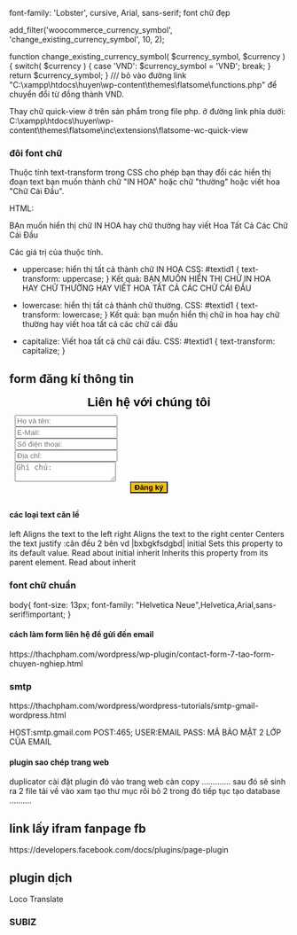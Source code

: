font-family: 'Lobster', cursive, Arial, sans-serif;
font chữ đẹp 

add_filter('woocommerce_currency_symbol', 'change_existing_currency_symbol', 10, 2);
 
function change_existing_currency_symbol( $currency_symbol, $currency ) {
 switch( $currency ) {
 case 'VND': $currency_symbol = 'VNÐ'; break;
 }
 return $currency_symbol;
}   /// bỏ vào đường link    "C:\xampp\htdocs\huyen\wp-content\themes\flatsome\functions.php" để chuyển đổi từ đồng thành VND.


Thay chữ quick-view ở trên sản phẩm  trong file php. ở đường link phía dưới:
C:\xampp\htdocs\huyen\wp-content\themes\flatsome\inc\extensions\flatsome-wc-quick-view

<div>
<h3> đôi font chữ </h3>
Thuộc tính text-transform trong CSS cho phép bạn thay đổi các hiển thị đoạn text bạn muốn thành chữ "IN HOA" hoặc chữ "thường" hoặc viết hoa "Chữ Cái Đầu".

HTML:
<p id="textid1">BẠn muốn hiển thị chữ IN HOA hay chữ thường hay viết Hoa Tất Cả Các Chữ Cái Đầu</p> 

Các giá trị của thuộc tính.
 - uppercase: hiển thị tất cả thành chữ IN HOA
CSS:
#textid1 {
text-transform: uppercase;
}
Kết quả:
BẠN MUỐN HIỂN THỊ CHỮ IN HOA HAY CHỮ THƯỜNG HAY VIẾT HOA TẤT CẢ CÁC CHỮ CÁI ĐẦU

 - lowercase: hiển thị tất cả thành chữ thường.
CSS:
#textid1 {
text-transform: lowercase;
}
Kết quả:
bạn muốn hiển thị chữ in hoa hay chữ thường hay viết hoa tất cả các chữ cái đầu

 - capitalize: Viết hoa tất cả chữ cái đầu.
CSS:
#textid1 {
text-transform: capitalize;
}
</div>

<div class="form dang ki thong tin"><h2>form đăng kí thông tin </h2>
<div class="vc_column-inner "><div class="wpb_wrapper">
<div class="qodef-custom-font-holder" style="font-family: sans-serif;font-size: 22px;font-weight: 700;text-align: center;color: #000000" data-font-size="22">
	Liên hệ với chúng tôi</div>
	<div class="wpb_text_column wpb_content_element ">
		<div class="wpb_wrapper">
			            <div class="block_price login-devnet">
                <form action="" method="post" class="form_price">
                    <div style="display:none" class="notification_popup"></div>
                    <input type="hidden" class="goto" name="goto" value="">
                    <div class="block_rm">
                        <div class="group-from">
                            <input type="hidden" class="name_rm" name="name_rm" value="Liên hệ với chúng tôi 0đ">
                            <input type="hidden" class="price_rm" name="price_rm" value="0">
                            <input type="hidden" class="commission_rm" name="commission_rm" value="">
                            <input type="hidden" class="bonus_rm" name="bonus_rm" value="">
                            <div class="panel-default">
                                <div class="block-rm">
                                    <div class="rm-form-group">
                                        <input required="" type="text" name="fullname_rm" value="" placeholder="Họ và tên:" class="rm-form-control fullname_rm">
                                    </div>
                                    <div class="rm-form-group">
                                        <input required="" type="email" name="email_rm" value="" placeholder="E-Mail:" class="rm-form-control email_rm">
                                    </div>
                                    <div class="rm-form-group">
                                        <input required="" type="number" name="phone_rm" value="" placeholder="Số điện thoại:" class="rm-form-control phone_rm">
                                    </div>
                                    <div class="rm-form-group">
                                        <input required="" type="text" name="address_rm" value="" placeholder="Địa chỉ:" class="rm-form-control address_rm">
                                    </div>
                                    <div class="rm-form-group">
                                        <textarea type="text" name="note_rm" placeholder="Ghi chú:" class="rm-form-control note_rm"></textarea>
                                    </div>
                                </div>
                            </div>
                            <div class="order-btn">
                                <input type="submit" name="purchase_rm" value="Đăng ký" class="btn order-price order_btn">
                            </div>
                        </div>
                    </div>
                </form>
            </div>
            <style>
                .block_rm{padding: 10px}
                .order-price{background-color: #52b400; color: #ffffff;font-weight: 700;}
                .order-btn{text-align: center;}
                .btn.order-price.order_btn{ background-color: #f1c110;
                color: black; }
            </style>
</div></div>
</div>

<div>
	<h4> các loại text căn lề </h4>
	left	Aligns the text to the left	
right	Aligns the text to the right	
center	Centers the text	
justify	:cân đều 2 bên vd |bxbgkfsdgbd|	
initial	Sets this property to its default value. Read about initial	
inherit	Inherits this property from its parent element. Read about inherit	
</div>
<div>
	<h3> font chữ chuẩn</h3>
	body{
    font-size: 13px;
    font-family: "Helvetica Neue",Helvetica,Arial,sans-serif!important;
}
</div>

<h4> cách làm form liên hệ để gửi đến email </h4>
https://thachpham.com/wordpress/wp-plugin/contact-form-7-tao-form-chuyen-nghiep.html

<h3> smtp </h3>
https://thachpham.com/wordpress/wordpress-tutorials/smtp-gmail-wordpress.html

HOST:smtp.gmail.com
POST:465;
USER:EMAIL
PASS: MÃ BẢO MẬT 2 LỚP CỦA EMAIL

<h4> plugin sao chép trang web </h4>
duplicator
cài đặt plugin đó vào trang web càn copy
............. sau đó sẽ sinh ra 2 file tải về
vào xam tạo thư mục rồi bỏ 2 trong đó 
tiếp tục tạo database ..........

<h2> link lấy ifram fanpage fb</h2>
https://developers.facebook.com/docs/plugins/page-plugin


<h2> plugin dịch </h2>
Loco Translate
<h3> SUBIZ</h3>
